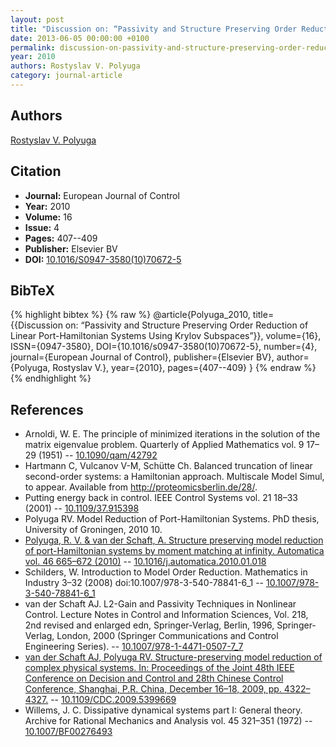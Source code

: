 ```yaml
---
layout: post
title: "Discussion on: “Passivity and Structure Preserving Order Reduction of Linear Port-Hamiltonian Systems Using Krylov Subspaces”"
date: 2013-06-05 00:00:00 +0100
permalink: discussion-on-passivity-and-structure-preserving-order-reduction-of-linear-port-hamiltonian-systems-using-krylov-subspaces
year: 2010
authors: Rostyslav V. Polyuga
category: journal-article
---
```

 
## Authors
[Rostyslav V. Polyuga](authors/rostyslav-v-polyuga)
 
## Citation
- **Journal:** European Journal of Control
- **Year:** 2010
- **Volume:** 16
- **Issue:** 4
- **Pages:** 407--409
- **Publisher:** Elsevier BV
- **DOI:** [10.1016/S0947-3580(10)70672-5](https://doi.org/10.1016/S0947-3580(10)70672-5)
 
## BibTeX
{% highlight bibtex %}
{% raw %}
@article{Polyuga_2010,
  title={{Discussion on: “Passivity and Structure Preserving Order Reduction of Linear Port-Hamiltonian Systems Using Krylov Subspaces”}},
  volume={16},
  ISSN={0947-3580},
  DOI={10.1016/s0947-3580(10)70672-5},
  number={4},
  journal={European Journal of Control},
  publisher={Elsevier BV},
  author={Polyuga, Rostyslav V.},
  year={2010},
  pages={407--409}
}
{% endraw %}
{% endhighlight %}
 
## References
- Arnoldi, W. E. The principle of minimized iterations in the solution of the matrix eigenvalue problem. Quarterly of Applied Mathematics vol. 9 17–29 (1951) -- [10.1090/qam/42792](https://doi.org/10.1090/qam/42792)
- Hartmann C, Vulcanov V-M, Schütte Ch. Balanced truncation of linear second-order systems: a Hamiltonian approach. Multiscale Model Simul, to appear. Available from http://proteomicsberlin.de/28/.
- Putting energy back in control. IEEE Control Systems vol. 21 18–33 (2001) -- [10.1109/37.915398](https://doi.org/10.1109/37.915398)
- Polyuga RV. Model Reduction of Port-Hamiltonian Systems. PhD thesis, University of Groningen, 2010 10.
- [Polyuga, R. V. & van der Schaft, A. Structure preserving model reduction of port-Hamiltonian systems by moment matching at infinity. Automatica vol. 46 665–672 (2010)](structure-preserving-model-reduction-of-port-hamiltonian-systems-by-moment-matching-at-infinity) -- [10.1016/j.automatica.2010.01.018](https://doi.org/10.1016/j.automatica.2010.01.018)
- Schilders, W. Introduction to Model Order Reduction. Mathematics in Industry 3–32 (2008) doi:10.1007/978-3-540-78841-6_1 -- [10.1007/978-3-540-78841-6_1](https://doi.org/10.1007/978-3-540-78841-6_1)
- van der Schaft AJ. L2-Gain and Passivity Techniques in Nonlinear Control. Lecture Notes in Control and Information Sciences, Vol. 218, 2nd revised and enlarged edn, Springer-Verlag, Berlin, 1996, Springer-Verlag, London, 2000 (Springer Communications and Control Engineering Series). -- [10.1007/978-1-4471-0507-7_7](https://doi.org/10.1007/978-1-4471-0507-7_7)
- [van der Schaft AJ, Polyuga RV. Structure-preserving model reduction of complex physical systems. In: Proceedings of the Joint 48th IEEE Conference on Decision and Control and 28th Chinese Control Conference, Shanghai, P.R. China, December 16–18, 2009, pp. 4322–4327.](structure-preserving-model-reduction-of-complex-physical-systems) -- [10.1109/CDC.2009.5399669](https://doi.org/10.1109/CDC.2009.5399669)
- Willems, J. C. Dissipative dynamical systems part I: General theory. Archive for Rational Mechanics and Analysis vol. 45 321–351 (1972) -- [10.1007/BF00276493](https://doi.org/10.1007/BF00276493)

